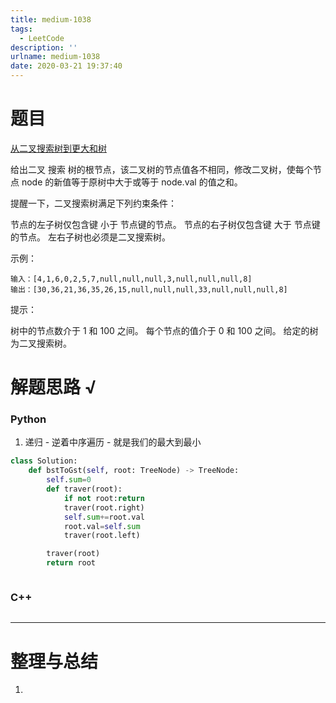 ```yaml
---
title: medium-1038
tags:
  - LeetCode
description: ''
urlname: medium-1038
date: 2020-03-21 19:37:40
---
```


# 题目

[从二叉搜索树到更大和树](https://leetcode-cn.com/problems/binary-search-tree-to-greater-sum-tree/)

给出二叉 搜索 树的根节点，该二叉树的节点值各不相同，修改二叉树，使每个节点 node 的新值等于原树中大于或等于 node.val 的值之和。

提醒一下，二叉搜索树满足下列约束条件：

节点的左子树仅包含键 小于 节点键的节点。
节点的右子树仅包含键 大于 节点键的节点。
左右子树也必须是二叉搜索树。


示例：

```
输入：[4,1,6,0,2,5,7,null,null,null,3,null,null,null,8]
输出：[30,36,21,36,35,26,15,null,null,null,33,null,null,null,8]
```


提示：

树中的节点数介于 1 和 100 之间。
每个节点的值介于 0 和 100 之间。
给定的树为二叉搜索树。



# 解题思路 √

### Python

1. 递归 - 逆着中序遍历 - 就是我们的最大到最小

```python
class Solution:
    def bstToGst(self, root: TreeNode) -> TreeNode:
        self.sum=0
        def traver(root):
            if not root:return
            traver(root.right)
            self.sum+=root.val
            root.val=self.sum
            traver(root.left)

        traver(root)
        return root
```


```python

```



### C++

```cpp

```

---



# 整理与总结

1. 


